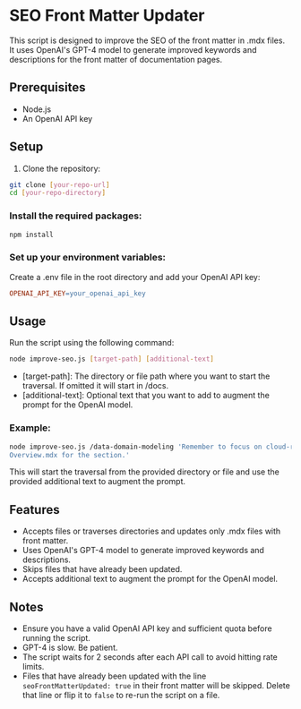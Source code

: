 # SEO Front Matter Updater

This script is designed to improve the SEO of the front matter in .mdx files. It uses OpenAI's GPT-4 model to generate 
improved keywords and descriptions for the front matter of documentation pages.

## Prerequisites
- Node.js
- An OpenAI API key

## Setup
1. Clone the repository:

```bash
git clone [your-repo-url]
cd [your-repo-directory]
```

### Install the required packages:

```bash
npm install
```

### Set up your environment variables:

Create a .env file in the root directory and add your OpenAI API key:

```makefile
OPENAI_API_KEY=your_openai_api_key
```

## Usage
Run the script using the following command:

```bash
node improve-seo.js [target-path] [additional-text]
```

- [target-path]: The directory or file path where you want to start the traversal. If omitted it will start in /docs.
- [additional-text]: Optional text that you want to add to augment the prompt for the OpenAI model.

### Example:

```bash
node improve-seo.js /data-domain-modeling 'Remember to focus on cloud-related keywords. Or add the copy from 
Overview.mdx for the section.'
```

This will start the traversal from the provided directory or file and use the provided additional text to augment the 
prompt.

## Features
- Accepts files or traverses directories and updates only .mdx files with front matter.
- Uses OpenAI's GPT-4 model to generate improved keywords and descriptions.
- Skips files that have already been updated.
- Accepts additional text to augment the prompt for the OpenAI model.

## Notes
- Ensure you have a valid OpenAI API key and sufficient quota before running the script.
- GPT-4 is slow. Be patient.
- The script waits for 2 seconds after each API call to avoid hitting rate limits.
- Files that have already been updated with the line `seoFrontMatterUpdated: true` in their front matter will be 
  skipped. Delete that line or flip it to `false` to re-run the script on a file.
